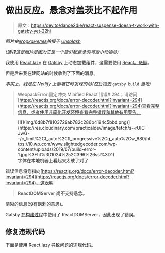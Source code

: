 # 做出反应。悬念对盖茨比不起作用

> 原文：<https://dev.to/dance2die/react-suspense-doesn-t-work-with-gatsby-yet-22hi>

*照片由[егоркамелев](https://unsplash.com/@ekamelev?utm_source=unsplash&utm_medium=referral&utm_content=creditCopyText)拍摄于 [Unsplash](https://unsplash.com/search/photos/spider?utm_source=unsplash&utm_medium=referral&utm_content=creditCopyText)*

*(选择这张照片是因为它是一个能引起悬念的可爱小动物😅)*

我使用 [React.lazy](https://reactjs.org/docs/code-splitting.html#reactlazy) 在 [Gatsby](https://www.gatsbyjs.org) 上动态加载组件，这需要使用 [React。悬疑](https://reactjs.org/docs/code-splitting.html#suspense)。

但是后来我在建网站的时候收到了下面的消息。

*事实上，我是在 Netlify 上部署它时发现的😅(然后跑去* `gatsby build` *当地)*

> WebpackError:固定冲突:Minified React 错误# 294；请访问[https://reactjs.org/docs/error-decoder.html?invariant=294](https://reactjs.org/docs/error-decoder.html?invariant=294)查看完整信息，或者使用非简化开发环境查看完整错误和其他有用警告。

<figure>[![](img/6d8b7f8103729ab782c286b4194c5bbd.png)](https://res.cloudinary.com/practicaldev/image/fetch/s--rUIC-JwG--/c_limit%2Cf_auto%2Cfl_progressive%2Cq_auto%2Cw_880/https://i0.wp.com/www.slightedgecoder.com/wp-content/uploads/2019/07/build-error-1.jpg%3Ffit%3D1024%252C396%26ssl%3D1) 

<figcaption>字体在本地机器上看起来太破了对了</figcaption>

</figure>

错误信息将您指向[https://reactjs.org/docs/error-decoder.html?invariant=294](https://reactjs.org/docs/error-decoder.html?invariant=294)，这表明

> **ReactDOMServer 尚不支持悬念。**

清晰的信息(没有讽刺的意思)。

Gatsby [在构建过程](https://github.com/gatsbyjs/gatsby/blob/57390e8da2d89c6abd0ad235c7389f39d072a36f/docs/blog/2018-11-07-gatsby-for-apps/index.md#gatsby-is-for-applications)中使用了 ReactDOMServer，因此出现了错误。

## 修复违规代码

下面是使用 React.lazy 导致问题的违规代码。